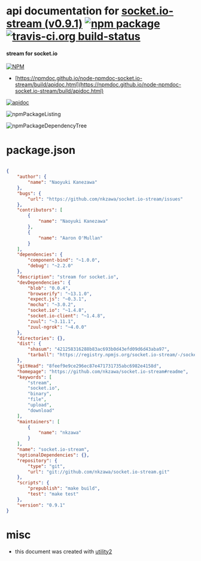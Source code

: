 # api documentation for  [socket.io-stream (v0.9.1)](https://github.com/nkzawa/socket.io-stream#readme)  [![npm package](https://img.shields.io/npm/v/npmdoc-socket.io-stream.svg?style=flat-square)](https://www.npmjs.org/package/npmdoc-socket.io-stream) [![travis-ci.org build-status](https://api.travis-ci.org/npmdoc/node-npmdoc-socket.io-stream.svg)](https://travis-ci.org/npmdoc/node-npmdoc-socket.io-stream)
#### stream for socket.io

[![NPM](https://nodei.co/npm/socket.io-stream.png?downloads=true&downloadRank=true&stars=true)](https://www.npmjs.com/package/socket.io-stream)

- [https://npmdoc.github.io/node-npmdoc-socket.io-stream/build/apidoc.html](https://npmdoc.github.io/node-npmdoc-socket.io-stream/build/apidoc.html)

[![apidoc](https://npmdoc.github.io/node-npmdoc-socket.io-stream/build/screenCapture.buildCi.browser.%252Ftmp%252Fbuild%252Fapidoc.html.png)](https://npmdoc.github.io/node-npmdoc-socket.io-stream/build/apidoc.html)

![npmPackageListing](https://npmdoc.github.io/node-npmdoc-socket.io-stream/build/screenCapture.npmPackageListing.svg)

![npmPackageDependencyTree](https://npmdoc.github.io/node-npmdoc-socket.io-stream/build/screenCapture.npmPackageDependencyTree.svg)



# package.json

```json

{
    "author": {
        "name": "Naoyuki Kanezawa"
    },
    "bugs": {
        "url": "https://github.com/nkzawa/socket.io-stream/issues"
    },
    "contributors": [
        {
            "name": "Naoyuki Kanezawa"
        },
        {
            "name": "Aaron O'Mullan"
        }
    ],
    "dependencies": {
        "component-bind": "~1.0.0",
        "debug": "~2.2.0"
    },
    "description": "stream for socket.io",
    "devDependencies": {
        "blob": "0.0.4",
        "browserify": "~13.1.0",
        "expect.js": "~0.3.1",
        "mocha": "~3.0.2",
        "socket.io": "~1.4.8",
        "socket.io-client": "~1.4.8",
        "zuul": "~3.11.1",
        "zuul-ngrok": "~4.0.0"
    },
    "directories": {},
    "dist": {
        "shasum": "421258316288b83ac693b0d43efd09d6d43aba97",
        "tarball": "https://registry.npmjs.org/socket.io-stream/-/socket.io-stream-0.9.1.tgz"
    },
    "gitHead": "8feef9e9ce296ec87e471731735abc6982e4158d",
    "homepage": "https://github.com/nkzawa/socket.io-stream#readme",
    "keywords": [
        "stream",
        "socket.io",
        "binary",
        "file",
        "upload",
        "download"
    ],
    "maintainers": [
        {
            "name": "nkzawa"
        }
    ],
    "name": "socket.io-stream",
    "optionalDependencies": {},
    "repository": {
        "type": "git",
        "url": "git://github.com/nkzawa/socket.io-stream.git"
    },
    "scripts": {
        "prepublish": "make build",
        "test": "make test"
    },
    "version": "0.9.1"
}
```



# misc
- this document was created with [utility2](https://github.com/kaizhu256/node-utility2)
